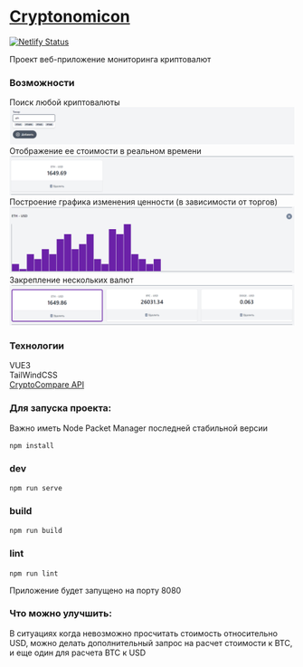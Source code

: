 # [Cryptonomicon](https://cryptonomicon-vue3.netlify.app/)
[![Netlify Status](https://api.netlify.com/api/v1/badges/a9a56066-96b2-45ad-87c2-d93c498e9ea6/deploy-status)](https://app.netlify.com/sites/cryptonomicon-vue3/deploys)

Проект веб-приложение мониторинга криптовалют
### Возможности
Поиск любой криптовалюты
![Screenshot](./docs/search.png)
Отображение ее стоимости в реальном времени 
![Screenshot](./docs/currency.png)
Построение графика изменения ценности
(в зависимости от торгов)
![Screenshot](./docs/graph.png)
Закрепление нескольких валют
![Screenshot](./docs/many.png)


### Технологии
VUE3 \
TailWindCSS \
[CryptoCompare API](https://min-api.cryptocompare.com/)

### Для запуска проекта:

Важно иметь Node Packet Manager последней стабильной версии

```
npm install
```

### dev

```
npm run serve
```

### build

```
npm run build
```

### lint

```
npm run lint
```
Приложение будет запущено на порту 8080

### Что можно улучшить:
В ситуациях когда невозможно просчитать стоимость относительно
USD, можно делать дополнительный запрос на расчет стоимости к 
BTC, и еще один для расчета BTC к USD


